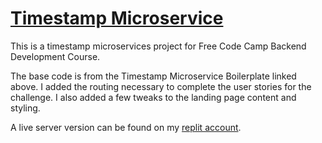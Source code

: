 
# [Timestamp Microservice](https://www.freecodecamp.org/learn/apis-and-microservices/apis-and-microservices-projects/timestamp-microservice)

This is a timestamp microservices project for Free Code Camp Backend Development Course.

The base code is from the Timestamp Microservice Boilerplate linked above. I added the routing necessary to complete the user stories for the challenge. I also added a few tweaks to the landing page content and styling.

A live server version can be found on my [replit account](https://replit.com/@JacobSwartzentr).